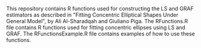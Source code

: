 This repository contains R functions used for constructing the LS and GRAF estimators as described in "Fitting Concentric Elliptical Shapes Under
General Model", by Ali Al-Sharadqah and Giuliano Piga. The RFunctions.R file contains R functions used for fitting concentric ellipses using LS and GRAF. The RFunctionsExample.R file contains examples of how to use these functions. 
